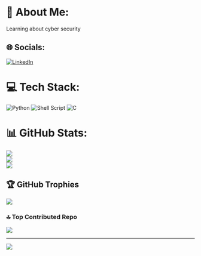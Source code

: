 # 💫 About Me:
Learning about cyber security


## 🌐 Socials:
[![LinkedIn](https://img.shields.io/badge/LinkedIn-%230077B5.svg?logo=linkedin&logoColor=white)](https://linkedin.com/in/https://www.linkedin.com/in/darpan-katarya/) 

# 💻 Tech Stack:
![Python](https://img.shields.io/badge/python-3670A0?style=for-the-badge&logo=python&logoColor=ffdd54) ![Shell Script](https://img.shields.io/badge/shell_script-%23121011.svg?style=for-the-badge&logo=gnu-bash&logoColor=white) ![C](https://img.shields.io/badge/c-%2300599C.svg?style=for-the-badge&logo=c&logoColor=white)
# 📊 GitHub Stats:
![](https://github-readme-stats.vercel.app/api?username=darpan-97&theme=dark&hide_border=false&include_all_commits=true&count_private=false)<br/>
![](https://github-readme-streak-stats.herokuapp.com/?user=darpan-97&theme=dark&hide_border=false)<br/>
![](https://github-readme-stats.vercel.app/api/top-langs/?username=darpan-97&theme=dark&hide_border=false&include_all_commits=true&count_private=false&layout=compact)

## 🏆 GitHub Trophies
![](https://github-profile-trophy.vercel.app/?username=darpan-97&theme=shadow_red&no-frame=false&no-bg=true&margin-w=4)

### 🔝 Top Contributed Repo
![](https://github-contributor-stats.vercel.app/api?username=darpan-97&limit=5&theme=dark&combine_all_yearly_contributions=true)

---
[![](https://visitcount.itsvg.in/api?id=darpan-97&icon=8&color=4)](https://visitcount.itsvg.in)

<!-- Proudly created with GPRM ( https://gprm.itsvg.in ) -->
